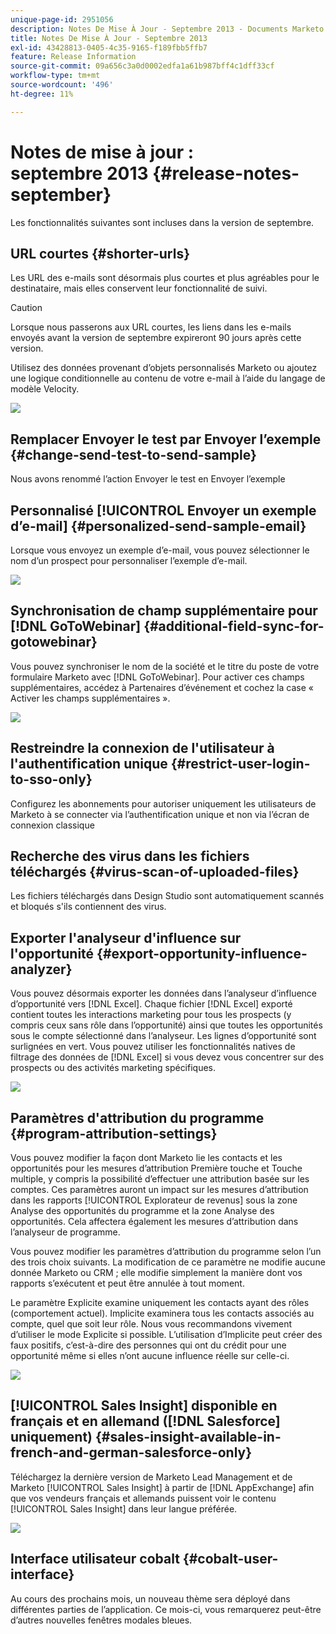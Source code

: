 ```yaml
---
unique-page-id: 2951056
description: Notes De Mise À Jour - Septembre 2013 - Documents Marketo - Documentation Du Produit
title: Notes De Mise À Jour - Septembre 2013
exl-id: 43428813-0405-4c35-9165-f189fbb5ffb7
feature: Release Information
source-git-commit: 09a656c3a0d0002edfa1a61b987bff4c1dff33cf
workflow-type: tm+mt
source-wordcount: '496'
ht-degree: 11%

---
```


# Notes de mise à jour : septembre 2013 {#release-notes-september}

Les fonctionnalités suivantes sont incluses dans la version de septembre.

## URL courtes {#shorter-urls}

Les URL des e-mails sont désormais plus courtes et plus agréables pour le destinataire, mais elles conservent leur fonctionnalité de suivi.

>[!CAUTION]
>
>Lorsque nous passerons aux URL courtes, les liens dans les e-mails envoyés avant la version de septembre expireront 90 jours après cette version.

Utilisez des données provenant d’objets personnalisés Marketo ou ajoutez une logique conditionnelle au contenu de votre e-mail à l’aide du langage de modèle Velocity.

![](assets/image2014-9-22-17-3a10-3a56.png)

## Remplacer Envoyer le test par Envoyer l’exemple {#change-send-test-to-send-sample}

Nous avons renommé l’action Envoyer le test en Envoyer l’exemple

## Personnalisé [!UICONTROL Envoyer un exemple d’e-mail] {#personalized-send-sample-email}

Lorsque vous envoyez un exemple d’e-mail, vous pouvez sélectionner le nom d’un prospect pour personnaliser l’exemple d’e-mail.

![](assets/image2014-9-22-17-3a11-3a22.png)

## Synchronisation de champ supplémentaire pour [!DNL GoToWebinar] {#additional-field-sync-for-gotowebinar}

Vous pouvez synchroniser le nom de la société et le titre du poste de votre formulaire Marketo avec [!DNL GoToWebinar]. Pour activer ces champs supplémentaires, accédez à Partenaires d’événement et cochez la case « Activer les champs supplémentaires ».

![](assets/image2014-9-22-17-3a11-3a53.png)

## Restreindre la connexion de l&#39;utilisateur à l&#39;authentification unique {#restrict-user-login-to-sso-only}

Configurez les abonnements pour autoriser uniquement les utilisateurs de Marketo à se connecter via l’authentification unique et non via l’écran de connexion classique

## Recherche des virus dans les fichiers téléchargés {#virus-scan-of-uploaded-files}

Les fichiers téléchargés dans Design Studio sont automatiquement scannés et bloqués s&#39;ils contiennent des virus.

## Exporter l&#39;analyseur d&#39;influence sur l&#39;opportunité {#export-opportunity-influence-analyzer}

Vous pouvez désormais exporter les données dans l’analyseur d’influence d’opportunité vers [!DNL Excel]. Chaque fichier [!DNL Excel] exporté contient toutes les interactions marketing pour tous les prospects (y compris ceux sans rôle dans l’opportunité) ainsi que toutes les opportunités sous le compte sélectionné dans l’analyseur. Les lignes d’opportunité sont surlignées en vert. Vous pouvez utiliser les fonctionnalités natives de filtrage des données de [!DNL Excel] si vous devez vous concentrer sur des prospects ou des activités marketing spécifiques.

![](assets/image2014-9-22-17-3a12-3a23.png)

## Paramètres d&#39;attribution du programme {#program-attribution-settings}

Vous pouvez modifier la façon dont Marketo lie les contacts et les opportunités pour les mesures d’attribution Première touche et Touche multiple, y compris la possibilité d’effectuer une attribution basée sur les comptes. Ces paramètres auront un impact sur les mesures d’attribution dans les rapports [!UICONTROL Explorateur de revenus] sous la zone Analyse des opportunités du programme et la zone Analyse des opportunités. Cela affectera également les mesures d’attribution dans l’analyseur de programme.

Vous pouvez modifier les paramètres d’attribution du programme selon l’un des trois choix suivants. La modification de ce paramètre ne modifie aucune donnée Marketo ou CRM ; elle modifie simplement la manière dont vos rapports s’exécutent et peut être annulée à tout moment.

Le paramètre Explicite examine uniquement les contacts ayant des rôles (comportement actuel). Implicite examinera tous les contacts associés au compte, quel que soit leur rôle. Nous vous recommandons vivement d’utiliser le mode Explicite si possible. L’utilisation d’Implicite peut créer des faux positifs, c’est-à-dire des personnes qui ont du crédit pour une opportunité même si elles n’ont aucune influence réelle sur celle-ci.

![](assets/image2014-9-22-17-3a12-3a43.png)

## [!UICONTROL Sales Insight] disponible en français et en allemand ([!DNL Salesforce] uniquement) {#sales-insight-available-in-french-and-german-salesforce-only}

Téléchargez la dernière version de Marketo Lead Management et de Marketo [!UICONTROL Sales Insight] à partir de [!DNL AppExchange] afin que vos vendeurs français et allemands puissent voir le contenu [!UICONTROL Sales Insight] dans leur langue préférée.

![](assets/image2014-9-22-17-3a13-3a12.png)

## Interface utilisateur cobalt {#cobalt-user-interface}

Au cours des prochains mois, un nouveau thème sera déployé dans différentes parties de l’application. Ce mois-ci, vous remarquerez peut-être d’autres nouvelles fenêtres modales bleues.
